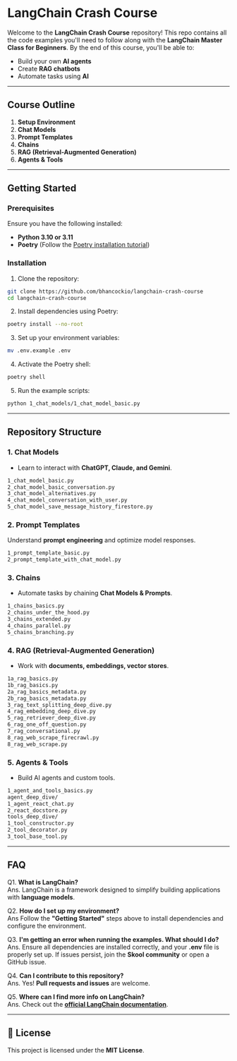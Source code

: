 # **LangChain Crash Course**

Welcome to the **LangChain Crash Course** repository! This repo contains all the code examples you'll need to follow along with the **LangChain Master Class for Beginners**. By the end of this course, you'll be able to:

- Build your own **AI agents**  
- Create **RAG chatbots**  
- Automate tasks using **AI**  

---

## **Course Outline**

1. **Setup Environment**
2. **Chat Models**
3. **Prompt Templates**
4. **Chains**
5. **RAG (Retrieval-Augmented Generation)**
6. **Agents & Tools**

---

## **Getting Started**

### **Prerequisites**

Ensure you have the following installed:

- **Python 3.10 or 3.11**
- **Poetry** (Follow the [Poetry installation tutorial](https://python-poetry.org/docs/#installation))

### **Installation**

1. Clone the repository:

```sh
git clone https://github.com/bhancockio/langchain-crash-course
cd langchain-crash-course
```

2. Install dependencies using Poetry:

```sh
poetry install --no-root
```

3. Set up your environment variables:

```sh
mv .env.example .env
```

4. Activate the Poetry shell:

```sh
poetry shell
```

5. Run the example scripts:

```sh
python 1_chat_models/1_chat_model_basic.py
```

---

## **Repository Structure**

### **1. Chat Models**  
- Learn to interact with **ChatGPT, Claude, and Gemini**.

```sh
1_chat_model_basic.py
2_chat_model_basic_conversation.py
3_chat_model_alternatives.py
4_chat_model_conversation_with_user.py
5_chat_model_save_message_history_firestore.py
```

### **2. Prompt Templates**  
Understand **prompt engineering** and optimize model responses.

```sh
1_prompt_template_basic.py
2_prompt_template_with_chat_model.py
```

### **3. Chains**  
- Automate tasks by chaining **Chat Models & Prompts**.

```sh
1_chains_basics.py
2_chains_under_the_hood.py
3_chains_extended.py
4_chains_parallel.py
5_chains_branching.py
```

### **4. RAG (Retrieval-Augmented Generation)**  
- Work with **documents, embeddings, vector stores**.

```sh
1a_rag_basics.py
1b_rag_basics.py
2a_rag_basics_metadata.py
2b_rag_basics_metadata.py
3_rag_text_splitting_deep_dive.py
4_rag_embedding_deep_dive.py
5_rag_retriever_deep_dive.py
6_rag_one_off_question.py
7_rag_conversational.py
8_rag_web_scrape_firecrawl.py
8_rag_web_scrape.py
```

### **5. Agents & Tools**  
- Build AI agents and custom tools.

```sh
1_agent_and_tools_basics.py
agent_deep_dive/
1_agent_react_chat.py
2_react_docstore.py
tools_deep_dive/
1_tool_constructor.py
2_tool_decorator.py
3_tool_base_tool.py
```

---

## **FAQ**

Q1. **What is LangChain?**  
Ans. LangChain is a framework designed to simplify building applications with **language models**.

Q2. **How do I set up my environment?**  
Ans Follow the **"Getting Started"** steps above to install dependencies and configure the environment.

Q3. **I'm getting an error when running the examples. What should I do?**  
Ans. Ensure all dependencies are installed correctly, and your **.env** file is properly set up. If issues persist, join the **Skool community** or open a GitHub issue.

Q4. **Can I contribute to this repository?**  
Ans. Yes! **Pull requests and issues** are welcome.

Q5. **Where can I find more info on LangChain?**  
Ans. Check out the **[official LangChain documentation](https://docs.langchain.com/)**.

---

## 📜 **License**

This project is licensed under the **MIT License**.
